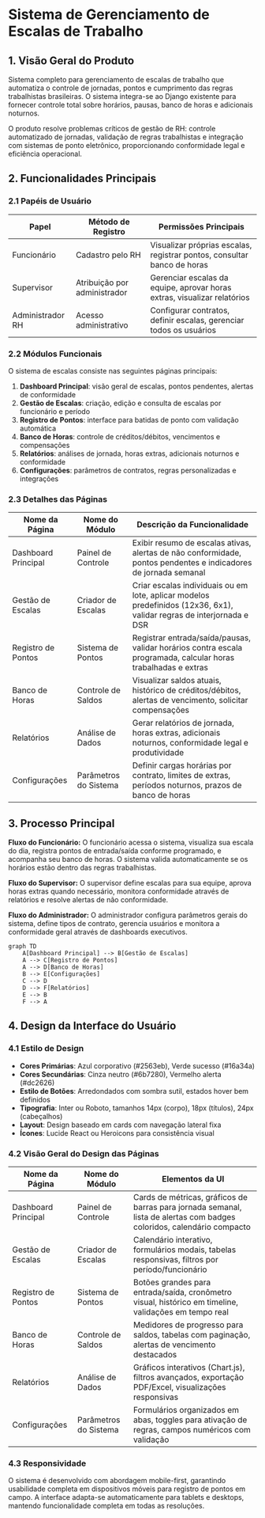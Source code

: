# Sistema de Gerenciamento de Escalas de Trabalho

## 1. Visão Geral do Produto

Sistema completo para gerenciamento de escalas de trabalho que automatiza o controle de jornadas, pontos e cumprimento das regras trabalhistas brasileiras. O sistema integra-se ao Django existente para fornecer controle total sobre horários, pausas, banco de horas e adicionais noturnos.

O produto resolve problemas críticos de gestão de RH: controle automatizado de jornadas, validação de regras trabalhistas e integração com sistemas de ponto eletrônico, proporcionando conformidade legal e eficiência operacional.

## 2. Funcionalidades Principais

### 2.1 Papéis de Usuário

| Papel | Método de Registro | Permissões Principais |
|-------|-------------------|----------------------|
| Funcionário | Cadastro pelo RH | Visualizar próprias escalas, registrar pontos, consultar banco de horas |
| Supervisor | Atribuição por administrador | Gerenciar escalas da equipe, aprovar horas extras, visualizar relatórios |
| Administrador RH | Acesso administrativo | Configurar contratos, definir escalas, gerenciar todos os usuários |

### 2.2 Módulos Funcionais

O sistema de escalas consiste nas seguintes páginas principais:
1. **Dashboard Principal**: visão geral de escalas, pontos pendentes, alertas de conformidade
2. **Gestão de Escalas**: criação, edição e consulta de escalas por funcionário e período
3. **Registro de Pontos**: interface para batidas de ponto com validação automática
4. **Banco de Horas**: controle de créditos/débitos, vencimentos e compensações
5. **Relatórios**: análises de jornada, horas extras, adicionais noturnos e conformidade
6. **Configurações**: parâmetros de contratos, regras personalizadas e integrações

### 2.3 Detalhes das Páginas

| Nome da Página | Nome do Módulo | Descrição da Funcionalidade |
|----------------|----------------|----------------------------|
| Dashboard Principal | Painel de Controle | Exibir resumo de escalas ativas, alertas de não conformidade, pontos pendentes e indicadores de jornada semanal |
| Gestão de Escalas | Criador de Escalas | Criar escalas individuais ou em lote, aplicar modelos predefinidos (12x36, 6x1), validar regras de interjornada e DSR |
| Registro de Pontos | Sistema de Pontos | Registrar entrada/saída/pausas, validar horários contra escala programada, calcular horas trabalhadas e extras |
| Banco de Horas | Controle de Saldos | Visualizar saldos atuais, histórico de créditos/débitos, alertas de vencimento, solicitar compensações |
| Relatórios | Análise de Dados | Gerar relatórios de jornada, horas extras, adicionais noturnos, conformidade legal e produtividade |
| Configurações | Parâmetros do Sistema | Definir cargas horárias por contrato, limites de extras, períodos noturnos, prazos de banco de horas |

## 3. Processo Principal

**Fluxo do Funcionário:**
O funcionário acessa o sistema, visualiza sua escala do dia, registra pontos de entrada/saída conforme programado, e acompanha seu banco de horas. O sistema valida automaticamente se os horários estão dentro das regras trabalhistas.

**Fluxo do Supervisor:**
O supervisor define escalas para sua equipe, aprova horas extras quando necessário, monitora conformidade através de relatórios e resolve alertas de não conformidade.

**Fluxo do Administrador:**
O administrador configura parâmetros gerais do sistema, define tipos de contrato, gerencia usuários e monitora a conformidade geral através de dashboards executivos.

```mermaid
graph TD
    A[Dashboard Principal] --> B[Gestão de Escalas]
    A --> C[Registro de Pontos]
    A --> D[Banco de Horas]
    B --> E[Configurações]
    C --> D
    D --> F[Relatórios]
    E --> B
    F --> A
```

## 4. Design da Interface do Usuário

### 4.1 Estilo de Design

- **Cores Primárias**: Azul corporativo (#2563eb), Verde sucesso (#16a34a)
- **Cores Secundárias**: Cinza neutro (#6b7280), Vermelho alerta (#dc2626)
- **Estilo de Botões**: Arredondados com sombra sutil, estados hover bem definidos
- **Tipografia**: Inter ou Roboto, tamanhos 14px (corpo), 18px (títulos), 24px (cabeçalhos)
- **Layout**: Design baseado em cards com navegação lateral fixa
- **Ícones**: Lucide React ou Heroicons para consistência visual

### 4.2 Visão Geral do Design das Páginas

| Nome da Página | Nome do Módulo | Elementos da UI |
|----------------|----------------|-----------------|
| Dashboard Principal | Painel de Controle | Cards de métricas, gráficos de barras para jornada semanal, lista de alertas com badges coloridos, calendário compacto |
| Gestão de Escalas | Criador de Escalas | Calendário interativo, formulários modais, tabelas responsivas, filtros por período/funcionário |
| Registro de Pontos | Sistema de Pontos | Botões grandes para entrada/saída, cronômetro visual, histórico em timeline, validações em tempo real |
| Banco de Horas | Controle de Saldos | Medidores de progresso para saldos, tabelas com paginação, alertas de vencimento destacados |
| Relatórios | Análise de Dados | Gráficos interativos (Chart.js), filtros avançados, exportação PDF/Excel, visualizações responsivas |
| Configurações | Parâmetros do Sistema | Formulários organizados em abas, toggles para ativação de regras, campos numéricos com validação |

### 4.3 Responsividade

O sistema é desenvolvido com abordagem mobile-first, garantindo usabilidade completa em dispositivos móveis para registro de pontos em campo. A interface adapta-se automaticamente para tablets e desktops, mantendo funcionalidade completa em todas as resoluções.